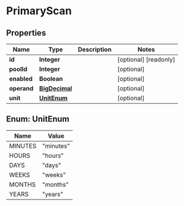 

# PrimaryScan

## Properties

Name | Type | Description | Notes
------------ | ------------- | ------------- | -------------
**id** | **Integer** |  |  [optional] [readonly]
**poolId** | **Integer** |  |  [optional]
**enabled** | **Boolean** |  |  [optional]
**operand** | [**BigDecimal**](BigDecimal.md) |  |  [optional]
**unit** | [**UnitEnum**](#UnitEnum) |  |  [optional]



## Enum: UnitEnum

Name | Value
---- | -----
MINUTES | &quot;minutes&quot;
HOURS | &quot;hours&quot;
DAYS | &quot;days&quot;
WEEKS | &quot;weeks&quot;
MONTHS | &quot;months&quot;
YEARS | &quot;years&quot;



